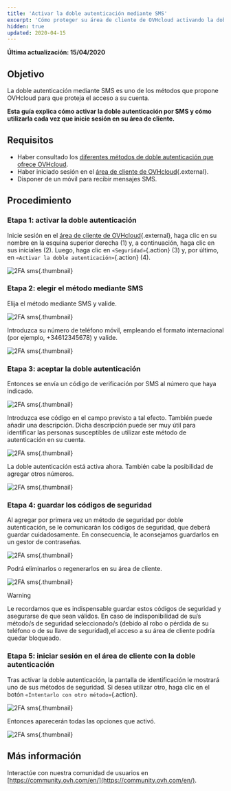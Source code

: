 ```yaml
---
title: 'Activar la doble autenticación mediante SMS'
excerpt: 'Cómo proteger su área de cliente de OVHcloud activando la doble autenticación mediante SMS'
hidden: true
updated: 2020-04-15
---
```


**Última actualización: 15/04/2020**

## Objetivo

La doble autenticación mediante SMS es uno de los métodos que propone OVHcloud para que proteja el acceso a su cuenta.

**Esta guía explica cómo activar la doble autenticación por SMS y cómo utilizarla cada vez que inicie sesión en su área de cliente.**

## Requisitos

- Haber consultado los [diferentes métodos de doble autenticación que ofrece OVHcloud](/pages/account_and_service_management/account_information/secure-ovhcloud-account-with-2fa).
- Haber iniciado sesión en el [área de cliente de OVHcloud](https://ca.ovh.com/auth/?action=gotomanager&from=https://www.ovh.com/world/&ovhSubsidiary=ws){.external}.
- Disponer de un móvil para recibir mensajes SMS.

## Procedimiento

### Etapa 1: activar la doble autenticación

Inicie sesión en el [área de cliente de OVHcloud](https://ca.ovh.com/auth/?action=gotomanager&from=https://www.ovh.com/world/&ovhSubsidiary=ws){.external}, haga clic en su nombre en la esquina superior derecha (1) y, a continuación, haga clic en sus iniciales (2). Luego, haga clic en `«Seguridad»`{.action} (3) y, por último, en `«Activar la doble autenticación»`{.action} (4).

![2FA sms](images/hub2FA.png){.thumbnail}


### Etapa 2: elegir el método mediante SMS

Elija el método mediante SMS y valide.

![2FA sms](images/2fasms1edit.png){.thumbnail}

Introduzca su número de teléfono móvil, empleando el formato internacional (por ejemplo, +34612345678) y valide.

![2FA sms](images/2fasms2.png){.thumbnail}


### Etapa 3: aceptar la doble autenticación

Entonces se envía un código de verificación por SMS al número que haya indicado.

![2FA sms](images/2fasms3edit.png){.thumbnail}

Introduzca ese código en el campo previsto a tal efecto. También puede añadir una descripción. Dicha descripción puede ser muy útil para identificar las personas susceptibles de utilizar este método de autenticación en su cuenta.

![2FA sms](images/2fasms4edit.png){.thumbnail}

La doble autenticación está activa ahora. También cabe la posibilidad de agregar otros números.

![2FA sms](images/2fasms5.png){.thumbnail}

### Etapa 4: guardar los códigos de seguridad

Al agregar por primera vez un método de seguridad por doble autenticación, se le comunicarán los códigos de seguridad, que deberá guardar cuidadosamente. En consecuencia, le aconsejamos guardarlos en un gestor de contraseñas. 

![2FA sms](images/2facodes.png){.thumbnail}

Podrá eliminarlos o regenerarlos en su área de cliente.

![2FA sms](images/2facodesaction.png){.thumbnail}

> [!warning]
>
> Le recordamos que es indispensable guardar estos códigos de seguridad y asegurarse de que sean válidos. En caso de indisponibilidad de su/s método/s de seguridad seleccionado/s (debido al robo o pérdida de su teléfono o de su llave de seguridad),el acceso a su área de cliente podría quedar bloqueado.
>  


### Etapa 5: iniciar sesión en el área de cliente con la doble autenticación

Tras activar la doble autenticación, la pantalla de identificación le mostrará uno de sus métodos de seguridad. Si desea utilizar otro, haga clic en el botón `«Intentarlo con otro método»`{.action}.

![2FA sms](images/2fasmsloginedit.png){.thumbnail}

Entonces aparecerán todas las opciones que activó.

![2FA sms](images/2faloginchoice.png){.thumbnail}


## Más información

Interactúe con nuestra comunidad de usuarios en [https://community.ovh.com/en/](https://community.ovh.com/en/).